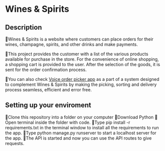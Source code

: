 # Wines & Spirits
## Description
💛Wines & Spirits is a website where customers can place orders for their wines, champagne, spirits, and other drinks and make payments.

💛This project provides the customer with a list of the various products available for purchase in the store.
  For the convenience of online shopping, a shopping cart is provided to the user. After the selection of the goods, it is sent for the order confirmation process.
  
💛You can also check [Voice order picker app](https://github.com/Wildchayote/Python_aop/blob/Improve/Voice_Order_picker_App.py) as a part of a system designed to complement Wines & Spirits by making the picking, sorting and delivery process seamless, efficient and error free.
## Setting up your enviroment
💛Clone this repository into a folder on your computer
💛Download Python
💛Open terminal inside the folder with code.
💛Type pip install -r requirements.txt in the terminal window to install all the requirements to run the app.
💛Type python manage.py runserver to start a localhost server for the app.
💛The API is started and now you can use the API routes to give requests.

